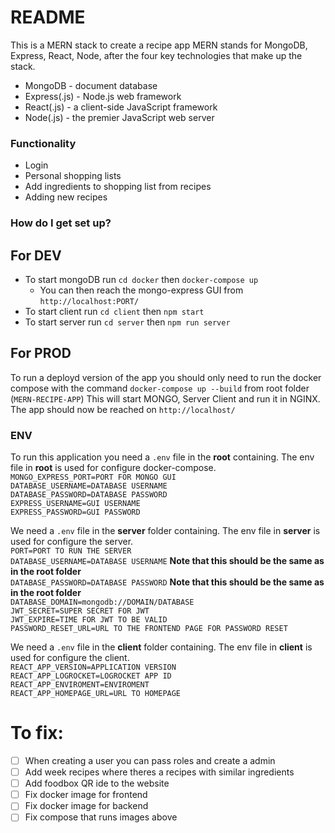 # README

This is a MERN stack to create a recipe app
MERN stands for MongoDB, Express, React, Node, after the four key technologies that make up the stack.

-   MongoDB - document database
-   Express(.js) - Node.js web framework
-   React(.js) - a client-side JavaScript framework
-   Node(.js) - the premier JavaScript web server

### Functionality

-   Login
-   Personal shopping lists
-   Add ingredients to shopping list from recipes
-   Adding new recipes

### How do I get set up?

## For DEV

-   To start mongoDB run `cd docker` then `docker-compose up`
    -   You can then reach the mongo-express GUI from `http://localhost:PORT/`
-   To start client run `cd client` then `npm start`
-   To start server run `cd server` then `npm run server`

## For PROD

To run a deployd version of the app you should only need to run the docker compose with the command `docker-compose up --build` from root folder (`MERN-RECIPE-APP`)
This will start MONGO, Server Client and run it in NGINX.  
The app should now be reached on `http://localhost/`

### ENV

To run this application you need a `.env` file in the **root** containing.
The env file in **root** is used for configure docker-compose.  
`MONGO_EXPRESS_PORT=PORT FOR MONGO GUI`  
`DATABASE_USERNAME=DATABASE USERNAME`  
`DATABASE_PASSWORD=DATABASE PASSWORD`  
`EXPRESS_USERNAME=GUI USERNAME`  
`EXPRESS_PASSWORD=GUI PASSWORD`

We need a `.env` file in the **server** folder containing.
The env file in **server** is used for configure the server.  
`PORT=PORT TO RUN THE SERVER`  
`DATABASE_USERNAME=DATABASE USERNAME` **Note that this should be the same as in the root folder**  
`DATABASE_PASSWORD=DATABASE PASSWORD` **Note that this should be the same as in the root folder**  
`DATABASE_DOMAIN=mongodb://DOMAIN/DATABASE`  
`JWT_SECRET=SUPER SECRET FOR JWT`  
`JWT_EXPIRE=TIME FOR JWT TO BE VALID`  
`PASSWORD_RESET_URL=URL TO THE FRONTEND PAGE FOR PASSWORD RESET`

We need a `.env` file in the **client** folder containing.
The env file in **client** is used for configure the client.  
`REACT_APP_VERSION=APPLICATION VERSION`  
`REACT_APP_LOGROCKET=LOGROCKET APP ID`  
`REACT_APP_ENVIROMENT=ENVIROMENT`  
`REACT_APP_HOMEPAGE_URL=URL TO HOMEPAGE`

# To fix:

-   [ ] When creating a user you can pass roles and create a admin
-   [ ] Add week recipes where theres a recipes with similar ingredients
-   [ ] Add foodbox QR ide to the website
-   [ ] Fix docker image for frontend
-   [ ] Fix docker image for backend
-   [ ] Fix compose that runs images above
